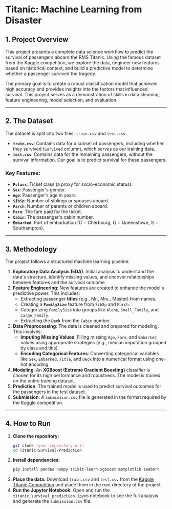 # Titanic: Machine Learning from Disaster

## 1. Project Overview

This project presents a complete data science workflow to predict the survival of passengers aboard the RMS Titanic. Using the famous dataset from the Kaggle competition, we explore the data, engineer new features based on historical context, and build a predictive model to determine whether a passenger survived the tragedy.

The primary goal is to create a robust classification model that achieves high accuracy and provides insights into the factors that influenced survival. This project serves as a demonstration of skills in data cleaning, feature engineering, model selection, and evaluation.

---

## 2. The Dataset

The dataset is split into two files: `train.csv` and `test.csv`.

* **`train.csv`**: Contains data for a subset of passengers, including whether they survived (`Survived` column), which serves as our training data.
* **`test.csv`**: Contains data for the remaining passengers, without the survival information. Our goal is to predict survival for these passengers.

### Key Features:
* **`Pclass`**: Ticket class (a proxy for socio-economic status).
* **`Sex`**: Passenger's gender.
* **`Age`**: Passenger's age in years.
* **`SibSp`**: Number of siblings or spouses aboard.
* **`Parch`**: Number of parents or children aboard.
* **`Fare`**: The fare paid for the ticket.
* **`Cabin`**: The passenger's cabin number.
* **`Embarked`**: Port of embarkation (C = Cherbourg, Q = Queenstown, S = Southampton).

---

## 3. Methodology

The project follows a structured machine learning pipeline:

1.  **Exploratory Data Analysis (EDA)**: Initial analysis to understand the data's structure, identify missing values, and uncover relationships between features and the survival outcome.
2.  **Feature Engineering**: New features are created to enhance the model's predictive power. This includes:
    * Extracting passenger **titles** (e.g., Mr., Mrs., Master) from names.
    * Creating a **`FamilySize`** feature from `SibSp` and `Parch`.
    * Categorizing `FamilySize` into groups like `Alone`, `Small_Family`, and `Large_Family`.
    * Extracting the **`Deck`** from the `Cabin` number.
3.  **Data Preprocessing**: The data is cleaned and prepared for modeling. This involves:
    * **Imputing Missing Values**: Filling missing `Age`, `Fare`, and `Embarked` values using appropriate strategies (e.g., median imputation grouped by class and title).
    * **Encoding Categorical Features**: Converting categorical variables like `Sex`, `Embarked`, `Title`, and `Deck` into a numerical format using one-hot encoding.
4.  **Modeling**: An **XGBoost (Extreme Gradient Boosting)** classifier is chosen for its high performance and robustness. The model is trained on the entire training dataset.
5.  **Prediction**: The trained model is used to predict survival outcomes for the passengers in the test dataset.
6.  **Submission**: A `submission.csv` file is generated in the format required by the Kaggle competition.

---

## 4. How to Run

1.  **Clone the repository:**
    ```bash
    git clone [your-repository-url]
    cd Titanic-Survival-Prediction
    ```
2.  **Install dependencies:**
    ```bash
    pip install pandas numpy scikit-learn xgboost matplotlib seaborn
    ```
3.  **Place the data:** Download `train.csv` and `test.csv` from the [Kaggle Titanic Competition](https://www.kaggle.com/competitions/titanic/data) and place them in the root directory of the project.
4.  **Run the Jupyter Notebook:** Open and run the `titanic_survival_prediction.ipynb` notebook to see the full analysis and generate the `submission.csv` file.
